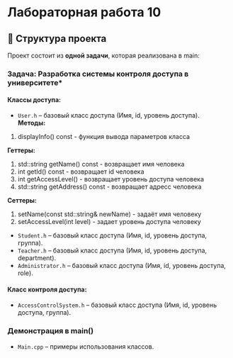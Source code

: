 # Лабораторная работа 10

## 📂 Структура проекта  
Проект состоит из **одной задачи**, которая реализована в main:  

### **Задача: Разработка системы контроля доступа в университете***  

#### **Классы доступа:**
- `User.h` – базовый класс доступа (Имя, id, уровень доступа).  
**Методы:**
1. displayInfo() const - функция вывода параметров класса

**Геттеры:**
1. std::string getName() const - возвращает имя человека
2. int getId() const - возвращает id человека
3. int getAccessLevel() - возвращает уровень доступа человека
4. std::string getAddress() const - возвращает адресс человека

**Сеттеры:**
1. setName(const std::string& newName) - задаёт имя человеку
2. setAccessLevel(int level) - задает уровень доступа человеку

- `Student.h` – базовый класс доступа (Имя, id, уровень доступа, группа).
- `Teacher.h` – базовый класс доступа (Имя, id, уровень доступа, department).
- `Administrator.h` – базовый класс доступа (Имя, id, уровень доступа, role).

#### **Класс контроля доступа:**
- `AccessControlSystem.h` – базовый класс доступа (Имя, id, уровень доступа, группа).

### **Демонстрация в main()**  
- `Main.cpp` – примеры использования классов.  

